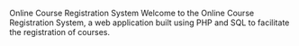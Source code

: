 Online Course Registration System
Welcome to the Online Course Registration System, a web application built using PHP and SQL to facilitate the registration of courses.
